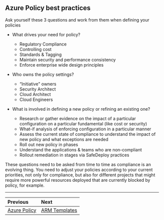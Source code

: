## Azure Policy best practices

Ask yourself these 3 questions and work from them when defining your policies

* What drives your need for policy?
   * Regulatory Compliance
   * Controlling cost
   * Standards & Tagging
   * Maintain security and performance consistency
   * Enforce enterprise wide design principles

* Who owns the policy settings?
   * “Initiative" owners
   * Security Architect
   * Cloud Architect
   * Cloud Engineers


* What is involved in defining a new policy or refining an existing one?
   * Research or gather evidence on the impact of a particular configuration on a particular fundamental (like cost or security)
   * What-if analysis of enforcing configuration in a particular manner
   * Assess the current state of compliance to understand the impact of new policy and what exceptions are needed
   * Roll out new policy in phases
   * Understand the applications & teams who are non-compliant
   * Rollout remediation in stages via SafeDeploy practices

These questions need to be asked from time to time as compliance is an evolving thing. You need to adjust your policies according to your current priorities, not only for compliance, but also for different projects that might require more powerful resources deployed that are currently blocked by policy, for example.

---

Previous| Next | 
:----- |:-----
[Azure Policy](/guide/policy.md)| [ARM Templates](/guide/arm.md)
